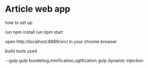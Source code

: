 # Article web app

how to set up

run npm install
run npm start

open http://localhost:8889/src/ in your chrome browser

build tools used

--gulp
    gulp bundeling,minification,uglification
    gulp dynamic injection
